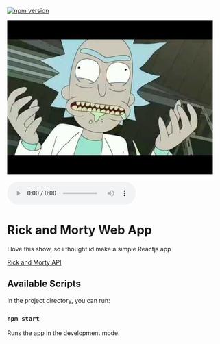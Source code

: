 [![npm version](https://badge.fury.io/js/npm.svg)](https://badge.fury.io/js/npm)

![Sauce](sauce.jpg)

![Quotes](RickAndMorty.mp3)

# Rick and Morty Web App
I love this show, so i thought id make a simple Reactjs app

[Rick and Morty API](https://rickandmortyapi.com/)

## Available Scripts

In the project directory, you can run:

### `npm start`

Runs the app in the development mode.<br>


